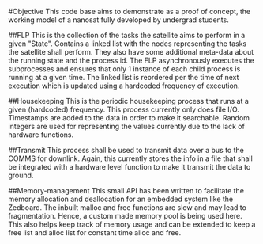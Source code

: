 #Objective
This code base aims to demonstrate as a proof of concept, the working model of a nanosat fully developed by undergrad students.

##FLP
This is the collection of the tasks the satellite aims to perform in a given "State". Contains a linked list with the nodes representing the tasks the satellite shall perform. They also have some additional meta-data about the running state and the process id.
The FLP asynchronously executes the subprocesses and ensures that only 1 instance of each child process is running at a given time.
The linked list is reordered per the time of next execution which is updated using a hardcoded frequency of execution. 

##Housekeeping
This is the periodic housekeeping process that runs at a given (hardcoded) frequency. This process currently only does file I/O. Timestamps are added to the data in order to make it searchable. Random integers are used for representing the values currently due to the lack of hardware functions.

##Transmit
This process shall be used to transmit data over a bus to the COMMS for downlink. Again, this currently stores the info in a file that shall be integrated with a hardware level function to make it transmit the data to ground.

##Memory-management
This small API has been written to facilitate the memory allocation and deallocation for an embedded system like the Zedboard. The inbuilt malloc and free functions are slow and may lead to fragmentation. Hence, a custom made memory pool is being used here. This also helps keep track of memory usage and can be extended to keep a free list and alloc list for constant time alloc and free.
